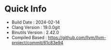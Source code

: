 # Quick Info
* Build Date : 2024-02-14
* Clang Version : 19.0.0git
* Binutils Version : 2.42.0
* Compiled Based : https://github.com/llvm/llvm-project/commit/61c83e94
